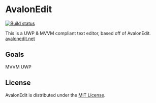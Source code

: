 ﻿# AvalonEdit

[![Build status](https://ci.appveyor.com/api/projects/status/7j9oia14t9b5ni1l?svg=true)](https://ci.appveyor.com/project/xied75/avalonedit)

This is a UWP & MVVM compliant text editor, based off of AvalonEdit.
[avalonedit.net](http://avalonedit.net/)


Goals
-------
MVVM
UWP



License
-------

AvalonEdit is distributed under the [MIT License](http://opensource.org/licenses/MIT).

